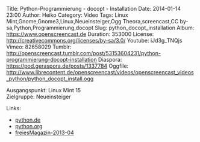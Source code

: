 Title: Python-Programmierung - docopt - Installation
Date: 2014-01-14 23:00
Author: Heiko
Category: Video
Tags: Linux Mint,Gnome,Gnome3,Linux,Neueinsteiger,Ogg Theora,screencast,CC by-sa,Python,Programmierung,docopt
Slug: python_docopt_installation
Album: https://www.openscreencast.de
Duration: 353000
License: http://creativecommons.org/licenses/by-sa/3.0/
Youtube: iJd3g_TNQjs
Vimeo: 82658029
Tumblr: http://openscreencast.tumblr.com/post/53153604231/python-programmierung-docopt-installation
Diaspora: https://pod.geraspora.de/posts/1337784
Oggfile: http://www.librecontent.de/openscreencast/videos/openscreencast_videos_python/python_docopt_install.ogg

Ausgangspunkt: Linux Mint 15  
Zielgruppe: Neueinsteiger  

Links:

  * [python.de](http://www.python.de "Link zu Python.de" )
  * [python.org](http://www.python.org "Link zu Python.org" )
  * [freiesMagazin-2013-04](http://www.freiesmagazin.de/freiesMagazin-2013-04 "Link zu freiesmagazin.de" )

